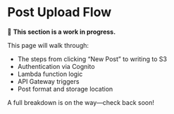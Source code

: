 # Post Upload Flow

🚧 **This section is a work in progress.**

This page will walk through:

- The steps from clicking “New Post” to writing to S3
- Authentication via Cognito
- Lambda function logic
- API Gateway triggers
- Post format and storage location

A full breakdown is on the way—check back soon!
